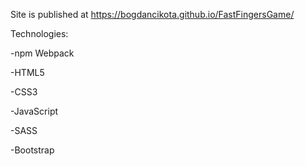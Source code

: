 Site is published at https://bogdancikota.github.io/FastFingersGame/

Technologies:

-npm Webpack

-HTML5

-CSS3

-JavaScript

-SASS

-Bootstrap

